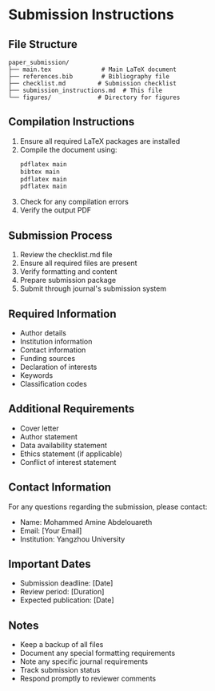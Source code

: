 # Submission Instructions

## File Structure
```
paper_submission/
├── main.tex              # Main LaTeX document
├── references.bib        # Bibliography file
├── checklist.md         # Submission checklist
├── submission_instructions.md  # This file
└── figures/             # Directory for figures
```

## Compilation Instructions
1. Ensure all required LaTeX packages are installed
2. Compile the document using:
   ```bash
   pdflatex main
   bibtex main
   pdflatex main
   pdflatex main
   ```
3. Check for any compilation errors
4. Verify the output PDF

## Submission Process
1. Review the checklist.md file
2. Ensure all required files are present
3. Verify formatting and content
4. Prepare submission package
5. Submit through journal's submission system

## Required Information
- Author details
- Institution information
- Contact information
- Funding sources
- Declaration of interests
- Keywords
- Classification codes

## Additional Requirements
- Cover letter
- Author statement
- Data availability statement
- Ethics statement (if applicable)
- Conflict of interest statement

## Contact Information
For any questions regarding the submission, please contact:
- Name: Mohammed Amine Abdelouareth
- Email: [Your Email]
- Institution: Yangzhou University

## Important Dates
- Submission deadline: [Date]
- Review period: [Duration]
- Expected publication: [Date]

## Notes
- Keep a backup of all files
- Document any special formatting requirements
- Note any specific journal requirements
- Track submission status
- Respond promptly to reviewer comments 